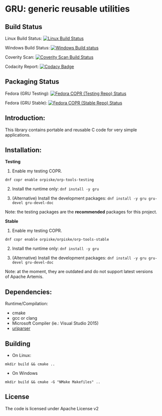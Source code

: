 GRU: generic reusable utilities
============

Build Status
----
Linux Build Status: [![Linux Build Status](https://travis-ci.org/orpiske/gru.svg?branch=master)](https://travis-ci.org/orpiske/gru)

Windows Build Status: [![Windows Build status](https://ci.appveyor.com/api/projects/status/18qfc92iatymg9aw?svg=true)](https://ci.appveyor.com/project/orpiske/gru)

Coverity Scan: [![Coverity Scan Build Status](https://scan.coverity.com/projects/10838/badge.svg)](https://scan.coverity.com/projects/orpiske-gru)

Codacity Report: [![Codacy Badge](https://api.codacy.com/project/badge/Grade/0b78101608f744dba5e561423bd32748)](https://www.codacy.com/app/orpiske/gru?utm_source=github.com&amp;utm_medium=referral&amp;utm_content=orpiske/gru&amp;utm_campaign=Badge_Grade)

Packaging Status
----
Fedora (GRU Testing): [![Fedora COPR (Testing Repo) Status](https://copr.fedorainfracloud.org/coprs/orpiske/orp-tools-testing/package/gru/status_image/last_build.png)](https://copr.fedorainfracloud.org/coprs/orpiske/orp-tools-testing/package/gru/)

Fedora (GRU Stable): [![Fedora COPR (Stable Repo) Status](https://copr.fedorainfracloud.org/coprs/orpiske/orp-tools-stable/package/gru/status_image/last_build.png)](https://copr.fedorainfracloud.org/coprs/orpiske/orp-tools-stable/package/gru/)


Introduction:
----

This library contains portable and reusable C code for very simple applications.

Installation:
----

**Testing**

1. Enable my testing COPR.

```dnf copr enable orpiske/orp-tools-testing```

2. Install the runtime only:
```dnf install -y gru```

3. (Alternative) Install the development packages: 
```dnf install -y gru gru-devel gru-devel-doc```

Note: the testing packages are the **recommended** packages for this project.


**Stable**

1. Enable my testing COPR.

```dnf copr enable orpiske/orpiske/orp-tools-stable ```

2. Install the runtime only:
```dnf install -y gru```

3. (Alternative) Install the development packages: 
```dnf install -y gru gru-devel gru-devel-doc```

Note: at the moment, they are outdated and do not support latest versions of Apache Artemis.


Dependencies:
----

Runtime/Compilation:
* cmake
* gcc or clang
* Microsoft Compiler (ie.: Visual Studio 2015)
* [uriparser](http://uriparser.sourceforge.net/)

Building
----

- On Linux:
```
mkdir build && cmake ..
```

- On Windows
```
mkdir build && cmake -G "NMake Makefiles" ..
```


License
----

The code is licensed under Apache License v2

